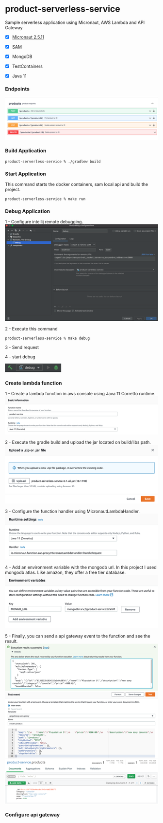 # product-serverless-service
Sample serverless application using Micronaut, AWS Lambda and API Gateway

- [x] [Micronaut 2.5.11](https://micronaut.io/)
- [x] [SAM](https://aws.amazon.com/pt/serverless/sam/) 
- [x] MongoDB
- [x] TestContainers
- [x] Java 11


### Endpoints

![picture](img/swagger-product.png)

### Build Application
```console
product-serverless-service % ./gradlew build
```

### Start Application
This command starts the docker containers, sam local api and build the project.
```console
product-serverless-service % make run
```

### Debug Application

1 - Configure intellij remote debugging.
![picture](img/intelijj-debug.png)

2 - Execute this command
```console
product-serverless-service % make debug
```
3 - Send request

4 - start debug

![picture](img/debug-application.png)


### Create lambda function

1 - Create a lambda function in aws console using Java 11 Corretto runtime.
![picture](img/create-function.png)

2 - Execute the gradle build and upload the jar located on build/libs path.
![picture](img/upload-function.png)

3 - Configure the function handler using MicronautLambdaHandler.
![picture](img/configure-handler.png)

4 - Add an environment variable with the mongodb url.
In this project I used mongodb atlas. Like amazon, they offer a free tier database.
![picture](img/configure-enviroment-variable.png)

5 - Finally, you can send a api gateway event to the function and see the result.
![picture](img/sucess-result.png)
![picture](img/test-lambda-console.png)
![picture](img/mongo-db-compass.png)

### Configure api gateway


